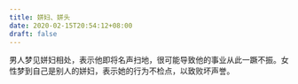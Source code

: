 ```yaml
---
title: 姘妇、姘头
date: 2020-02-15T20:54:12+08:00
draft: false
---
```


男人梦见姘妇相处，表示他即将名声扫地，很可能导致他的事业从此一蹶不振。女性梦到自己是别人的姘妇，表示她的行为不检点，以致败坏声誉。